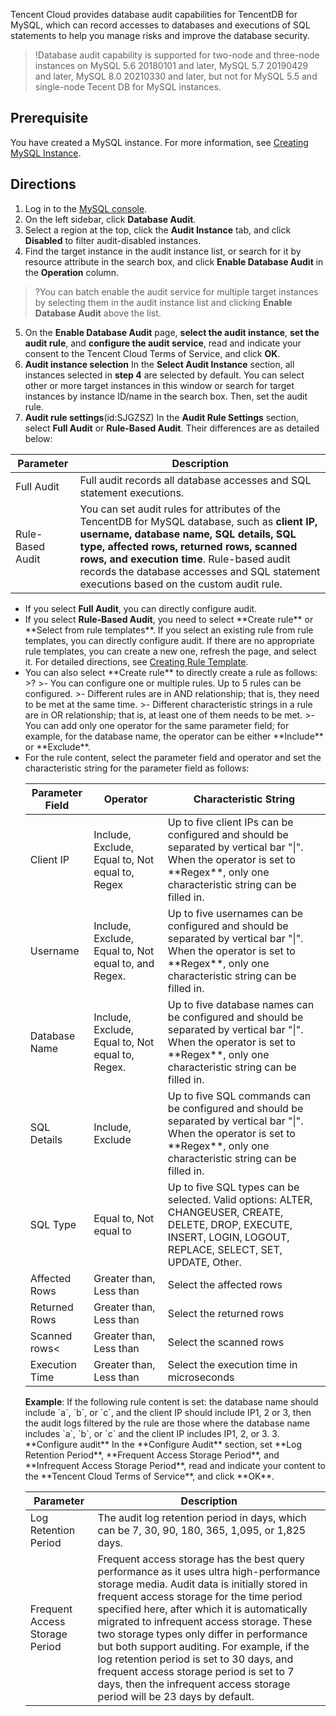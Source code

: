 ﻿Tencent Cloud provides database audit capabilities for TencentDB for MySQL, which can record accesses to databases and executions of SQL statements to help you manage risks and improve the database security.  
>!Database audit capability is supported for two-node and three-node instances on MySQL 5.6  20180101 and later, MySQL 5.7 20190429 and later, MySQL 8.0 20210330 and later, but not for MySQL 5.5 and single-node Tecent DB for MySQL instances.
>

## Prerequisite
You have created a MySQL instance. For more information, see [Creating MySQL Instance](https://intl.cloud.tencent.com/document/product/236/37785).

## Directions
1. Log in to the [MySQL console](https://console.cloud.tencent.com/cdb/instance).
2. On the left sidebar, click **Database Audit**.
3. Select a region at the top, click the **Audit Instance** tab, and click **Disabled** to filter audit-disabled instances.
4. Find the target instance in the audit instance list, or search for it by resource attribute in the search box, and click **Enable Database Audit** in the **Operation** column.
>?You can batch enable the audit service for multiple target instances by selecting them in the audit instance list and clicking **Enable Database Audit** above the list.
>
5. On the **Enable Database Audit** page, **select the audit instance**, **set the audit rule**, and **configure the audit service**, read and indicate your consent to the Tencent Cloud Terms of Service, and click **OK**.
 1. **Audit instance selection**
In the **Select Audit Instance** section, all instances selected in **step 4** are selected by default. You can select other or more target instances in this window or search for target instances by instance ID/name in the search box. Then, set the audit rule.
 2. **Audit rule settings**(id:SJGZSZ)
In the **Audit Rule Settings** section, select **Full Audit** or **Rule-Based Audit**. Their differences are as detailed below:
<table>
<thead><tr><th>Parameter</th><th>Description</th></tr></thead>
<tbody><tr>
<td>Full Audit</td>
<td>Full audit records all database accesses and SQL statement executions.</td></tr>
<tr>
<td>Rule-Based Audit</td>
<td>You can set audit rules for attributes of the TencentDB for MySQL database, such as <strong>client IP, username, database name, SQL details, SQL type, affected rows, returned rows, scanned rows, and execution time</strong>. Rule-based audit records the database accesses and SQL statement executions based on the custom audit rule.</td></tr>
</tbody></table>
<ul><li>If you select <b>Full Audit</b>, you can directly configure audit.</li>
<li>If you select <b>Rule-Based Audit</b>, you need to select **Create rule** or **Select from rule templates**. If you select an existing rule from rule templates, you can directly configure audit. If there are no appropriate rule templates, you can create a new one, refresh the page, and select it. For detailed directions, see <a href="https://www.tencentcloud.com/document/product/236/56100">Creating Rule Template</a>.
</li>
<li>You can also select **Create rule** to directly create a rule as follows:
>?
>- You can configure one or multiple rules. Up to 5 rules can be configured.
>- Different rules are in AND relationship; that is, they need to be met at the same time.
>- Different characteristic strings in a rule are in OR relationship; that is, at least one of them needs to be met.
>- You can add only one operator for the same parameter field; for example, for the database name, the operator can be either **Include** or **Exclude**.
</li>
 <li>For the rule content, select the parameter field and operator and set the characteristic string for the parameter field as follows:</li>
<table>
<thead><tr><th>Parameter Field</th><th>Operator</th><th>Characteristic String</th></tr>
</thead>
<tbody><tr>
<td>Client IP</td>
<td>Include, Exclude, Equal to, Not equal to, Regex</td>
<td>Up to five client IPs can be configured and should be separated by vertical bar "|". When the operator is set to **Regex**, only one characteristic string can be filled in.</td></tr>
<tr>
<td>Username</td>
<td>Include, Exclude, Equal to, Not equal to, and Regex.</td>
<td>Up to five usernames can be configured and should be separated by vertical bar "|". When the operator is set to **Regex**, only one characteristic string can be filled in.</td></tr>
<tr>
<td>Database Name</td>
<td>Include, Exclude, Equal to, Not equal to, Regex.</td>
<td>Up to five database names can be configured and should be separated by vertical bar "|". When the operator is set to **Regex**, only one characteristic string can be filled in.</td></tr>
<tr>
<td>SQL Details</td>
<td>Include, Exclude</td>
<td>Up to five SQL commands can be configured and should be separated by vertical bar "|". When the operator is set to **Regex**, only one characteristic string can be filled in.</td></tr>
<tr>
<td>SQL Type</td>
<td>Equal to, Not equal to</td>
<td>Up to five SQL types can be selected. Valid options: ALTER, CHANGEUSER, CREATE, DELETE, DROP, EXECUTE, INSERT, LOGIN, LOGOUT, REPLACE, SELECT, SET, UPDATE, Other.</td></tr>
<tr>
<td>Affected Rows</td>
<td>Greater than, Less than</td>
<td>Select the affected rows</td></tr>
<tr>
<td> Returned Rows </td>
<td>Greater than, Less than</td>
<td>Select the returned rows</td></tr>
<tr>
<td>Scanned rows<</td>
<td>Greater than, Less than</td>
<td>Select the scanned rows</td></tr>
<tr>
<td>Execution Time</td>
<td>Greater than, Less than</td>
<td>Select the execution time in microseconds</td>
</tbody></table>
<b>Example</b>: If the following rule content is set: the database name should include `a`, `b`, or `c`, and the client IP should include IP1, 2 or 3, then the audit logs filtered by the rule are those where the database name includes `a`, `b`, or `c` and the client IP includes IP1, 2, or 3.
 3. **Configure audit**
In the **Configure Audit** section, set **Log Retention Period**, **Frequent Access Storage Period**, and **Infrequent Access Storage Period**, read and indicate your content to the **Tencent Cloud Terms of Service**, and click **OK**.
<table>
<thead><tr><th>Parameter</th><th>Description</th></tr></thead>
<tbody><tr>
<td>Log Retention Period</td>
<td>The audit log retention period in days, which can be 7, 30, 90, 180, 365, 1,095, or 1,825 days.</td></tr>
<tr>
<td>Frequent Access Storage Period</td>
<td>Frequent access storage has the best query performance as it uses ultra high-performance storage media. Audit data is initially stored in frequent access storage for the time period specified here, after which it is automatically migrated to infrequent access storage. These two storage types only differ in performance but both support auditing. For example, if the log retention period is set to 30 days, and frequent access storage period is set to 7 days, then the infrequent access storage period will be 23 days by default.</td></tr>
</tbody></table>

